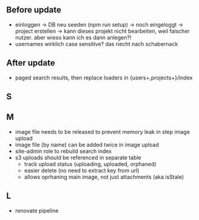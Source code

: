 ## Before update

- einloggen -> DB neu seeden (npm run setup) -> noch eingeloggt -> project erstellen -> kann dieses projekt nicht bearbeiten, weil falscher nutzer. aber wieso kann ich es dann anlegen?!
- usernames wirklich case sensitive? das riecht nach schabernack

## After update

- paged search results, then replace loaders in {users+,projects+}/index

## S

## M

- image file needs to be released to prevent memory leak in step image upload
- image file (by name) can be added twice in image upload
- site-admin role to rebuild search index
- s3 uploads should be referenced in separate table 
    - track upload status (uploading, uploaded, orphaned)
    - easier delete (no need to extract key from url)
    - allows oprhaning main image, not just attachments (aka isStale)

## L

- renovate pipeline
